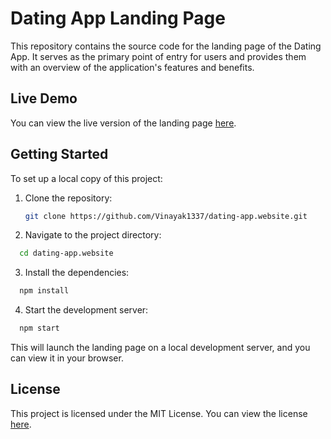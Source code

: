 # Dating App Landing Page

This repository contains the source code for the landing page of the Dating App. It serves as the primary point of entry for users and provides them with an overview of the application's features and benefits.

## Live Demo

You can view the live version of the landing page [here](https://dating-app-landing.netlify.app).

## Getting Started

To set up a local copy of this project:

1. Clone the repository:
   ```bash
   git clone https://github.com/Vinayak1337/dating-app.website.git
   ```
2. Navigate to the project directory:
  ```bash
    cd dating-app.website
  ```
3. Install the dependencies:
  ```bash
    npm install
  ```
4. Start the development server:
  ```bash
    npm start
  ```
This will launch the landing page on a local development server, and you can view it in your browser.

## License

This project is licensed under the MIT License. You can view the license [here](https://github.com/Vinayak1337/dating-app.website/blob/master/LICENSE).
